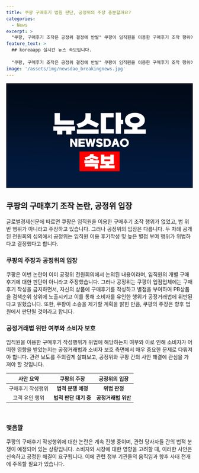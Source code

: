 ```yaml
---
title: 쿠팡 구매후기 법원 판단, 공정위의 주장 충분할까요?
categories:
  - News
excerpt: >
  "쿠팡, 구매후기 조작은 공정위 결정에 반발" 쿠팡이 임직원을 이용한 구매후기 조작 행위에 대해 공정위의 결정에 반발하고, 향후 법정 판단을 기다리겠다는 입장을 밝혔다. 쿠팡은 이를 위법한 행위로 판단하고 고객 유인으로 해석하는 공정위의 입장에 이견을 제기하고 있다. 이에 따라 관련 보도에 유의해야 할 것으로 전해졌다. [출처: 정책브리핑]
feature_text: >
  ## koreaapp 실시간 뉴스 속보입니다.

  "쿠팡, 구매후기 조작은 공정위 결정에 반발" 쿠팡이 임직원을 이용한 구매후기 조작 행위에 대해 공정위의 결정에 반발하고, 향후 법정 판단을 기다리겠다는 입장을 밝혔다. 쿠팡은 이를 위법한 행위로 판단하고 고객 유인으로 해석하는 공정위의 입장에 이견을 제기하고 있다. 이에 따라 관련 보도에 유의해야 할 것으로 전해졌다. [출처: 정책브리핑]
image: '/assets/img/newsdao_breakingnews.jpg'
---
```


<p><img src="/assets/img/newsdao_breakingnews.jpg" alt="koreaapp 속보" /></p>

<h2 data-ke-size="size26">쿠팡의 구매후기 조작 논란, 공정위 입장</h2>

<p data-ke-size="size16">글로벌경제신문에 따르면 쿠팡은 임직원을 이용한 구매후기 조작 행위가 없었고, 법 위반 행위가 아니라고 주장하고 있습니다. 그러나 공정위의 입장은 다릅니다. 두 차례 공개된 전원회의 심의에서 공정위는 임직원 이용 후기작성 및 높은 별점 부여 행위가 위법하다고 결정했다고 합니다.</p>

<h3>쿠팡의 주장과 공정위의 입장</h3>

<p data-ke-size="size16">쿠팡은 이번 논란이 이미 공정위 전원회의에서 논의된 내용이라며, 임직원의 개별 구매후기에 대한 판단이 아니라고 주장했습니다. 그러나 공정위는 쿠팡이 입점업체에는 구매후기 작성을 금지하면서, 자신의 상품에 구매후기를 작성하고 별점을 부여하여 PB상품을 검색순위 상위에 노출시키고 이를 통해 소비자를 유인한 행위가 공정거래법에 위반된다고 밝혔습니다. 또한, 쿠팡이 소송을 제기할 계획을 밝힌 만큼, 쿠팡의 주장은 향후 법원에서 판단될 것이라고 합니다.</p>

<h3>공정거래법 위반 여부와 소비자 보호</h3>

<p data-ke-size="size16">임직원을 이용한 구매후기 작성행위가 위법에 해당하는지 여부와 이로 인해 소비자가 어떠한 영향을 받았는지는 공정거래법과 소비자 보호 측면에서 매우 중요한 문제로 다뤄져야 합니다. 관련 보도를 주의깊게 살펴보고, 공정위와 쿠팡 간의 사안 해결에 관심을 가져야 할 것입니다.</p>

<table>
<thead>
<tr>
<th style="text-align: center;">사안 요약</th>
<th style="text-align: center;">쿠팡의 주장</th>
<th style="text-align: center;">공정위의 입장</th>
</tr>
</thead>
<tbody>
<tr>
<td style="text-align: center;">구매후기 작성행위</td>
<td style="text-align: center;"><b>법적 분쟁 예정</b></td>
<td style="text-align: center;"><b>위법 판정</b></td>
</tr>
<tr>
<td style="text-align: center;">고객 유인 행위</td>
<td style="text-align: center;"><b>법적 판단 대기 중</b></td>
<td style="text-align: center;"><b>공정거래법 위반</b></td>
</tr>
</tbody>
</table>

<p data-ke-size="size16">&nbsp;</p>

<h3>맺음말</h3>

<p data-ke-size="size16">쿠팡의 구매후기 작성행위에 대한 논란은 계속 진행 중이며, 관련 당사자들 간의 법적 분쟁이 예정되어 있는 상황입니다. 소비자와 시장에 대한 영향을 고려할 때, 이러한 사안은 신속하고 공정한 해결이 요구됩니다. 이에 관련 정부 기관들의 움직임과 향후 사태 전개에 주목할 필요가 있습니다.</p>

